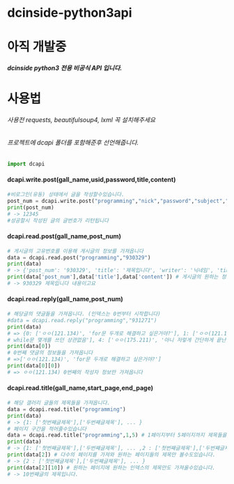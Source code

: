 ﻿# dcinside-python3api
 # 아직 개발중
 
##### dcinside python3 전용 비공식 API 입니다.

# 사용법
###### 사용전 requests, beautifulsoup4, lxml 꼭 설치해주세요 
###### 프로젝트에 dcapi 폴더를 포함해준후 선언해줍니다.
```python
import dcapi
```

#### dcapi.write.post(gall_name,usid,password,title,content)
```python
#비로그인(유동) 상태에서 글을 작성할수있습니다.
post_num = dcapi.write.post("programming","nick","password","subject","content")
print(post_num)
# -> 12345
#성공할시 작성된 글의 글번호가 리턴됩니다
```
#### dcapi.read.post(gall_name,post_num)
```python
# 게시글의 고유번호를 이용해 게시글의 정보를 가져옵니다
data = dcapi.read.post("programming","930329")
print(data)
# -> {'post_num': '930329', 'title': '제목입니다', 'writer': '닉네임', 'time': '2018-11-16 21:28:46', 'ip': '(218.153)', 'view_num': '44', 'comment_num': '0', 'up': '1', 'down': '2', 'gonic_up': '0', 'content': '내용이고요 '}
print(data['post_num'],data['title'],data['content']) # 게시글의 원하는 정보만 사용할수도 있습니다.
# -> 930329 제목입니다 내용이고요
```
#### dcapi.read.reply(gall_name,post_num)
```python
# 해당글의 댓글들을 가져옵니다. (인덱스는 0번부터 시작합니다)
#data = dcapi.read.reply("programming","931271")
print(data)
# => {0: ['ㅇㅇ(121.134)', 'for문 두개로 해결하고 싶은거야?'], 1: ['ㅇㅇ(121.134)', 'list에 들어가는 순서는 어떻게 하고싶은거야?'], 2: ['ㅇㅇ(121.134)', 'm = len(mat)if m == 0:코드끝n = len(mat[0])if k > min(m,n):코드 끝우선 인풋 정합성 확인'], 3: ['ㅇㅇ(175.211)', 'list에 들어가는 순서 상관 없음. for문
# while문 몇개를 쓰던 상관없음'], 4: ['ㅇㅇ(175.211)', '아니 저렇게 간단하게 끝난다고?!']}
print(data[0]) 
# 0번째 댓글의 정보들을 가져옵니다
# =>['ㅇㅇ(121.134)', 'for문 두개로 해결하고 싶은거야?']
print(data[0][0])
# => ㅇㅇ(121.134) 0번째의 작성자 정보만 가져옵니다
```

#### dcapi.read.title(gall_name,start_page,end_page)
```python
# 해당 갤러리 글들의 제목들을 가져옵니다.
data = dcapi.read.title("programming")
print(data)
# -> {1: ['첫번째글제목'],['두번째글제목'], ... }
# 페이지 구간을 적어줄수있습니다
data = dcapi.read.title("programming",1,5) # 1페이지부터 5페이지까지 제목들을 가져오기
print(data)
# -> {1: ['첫번째글제목'],['두번째글제목'], ... ,2 : ['첫번째글제목'],['두번째글제목'], ... }
print(data[2]) # 다수의 페이지를 가져와 원하는 페이지들의 제목만 볼수도있습니다.
# -> {2 : ['첫번째글제목'],['두번째글제목'], ... }
print(data[2][10]) # 원하는 페이지에 원하는 인덱스의 제목만도 가져올수있습니다.
# -> 10번째글의 제목입니다.
```
